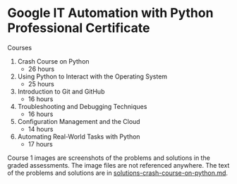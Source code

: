 # Google IT Automation with Python Professional Certificate

Courses

1. Crash Course on Python
   - 26 hours
2. Using Python to Interact with the Operating System
   - 25 hours
3. Introduction to Git and GitHub
   - 16 hours
4. Troubleshooting and Debugging Techniques
   - 16 hours
5. Configuration Management and the Cloud
   - 14 hours
6. Automating Real-World Tasks with Python
   - 17 hours

Course 1 images are screenshots of the problems and solutions in the graded assessments. The image files are not referenced anywhere. The text of the problems and solutions are in [solutions-crash-course-on-python.md](./course01-crash-course-on-python/solutions-crash-course-on-python.md).
